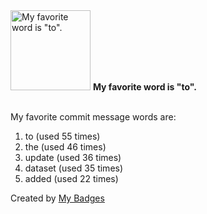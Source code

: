 <img src="https://my-badges.github.io/my-badges/favorite-word.png" alt="My favorite word is &quot;to&quot;." title="My favorite word is &quot;to&quot;." width="128">
<strong>My favorite word is &quot;to&quot;.</strong>
<br><br>

My favorite commit message words are:

1. to (used 55 times)
2. the (used 46 times)
3. update (used 36 times)
4. dataset (used 35 times)
5. added (used 22 times)


Created by <a href="https://github.com/my-badges/my-badges">My Badges</a>